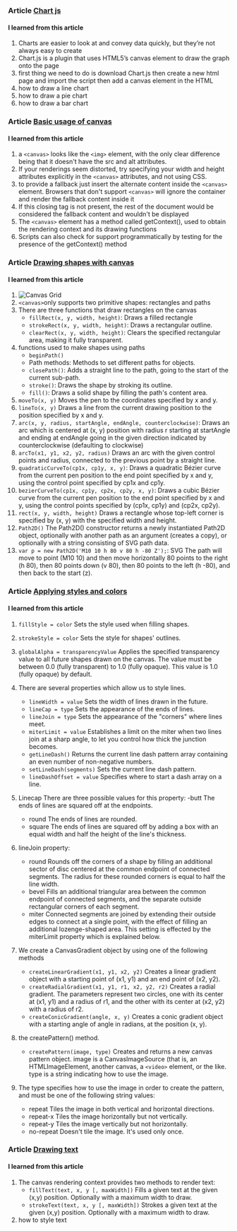 ### Article [Chart js](https://www.webdesignerdepot.com/2013/11/easily-create-stunning-animated-charts-with-chart-js/)

#### I learned from this article

1. Charts are easier to look at and convey data quickly, but they’re not always easy to create
1. Chart.js is a plugin that uses HTML5’s canvas element to draw the graph onto the page
1. first thing we need to do is download Chart.js then create a new html page and import the script then add a canvas element in the HTML
1. how to draw a line chart
1. how to draw a pie chart
1. how to draw a bar chart

### Article [Basic usage of canvas](https://developer.mozilla.org/en-US/docs/Web/API/Canvas_API/Tutorial/Basic_usage)

#### I learned from this article

1. a `<canvas>` looks like the `<img>` element, with the only clear difference being that it doesn't have the src and alt attributes.
1. If your renderings seem distorted, try specifying your width and height attributes explicitly in the `<canvas>` attributes, and not using CSS.
1. to provide a fallback just insert the alternate content inside the `<canvas>` element. Browsers that don't support `<canvas>` will ignore the container and render the fallback content inside it
1. If this closing tag is not present, the rest of the document would be considered the fallback content and wouldn't be displayed
1. The `<canvas>` element has a method called getContext(), used to obtain the rendering context and its drawing functions
1. Scripts can also check for support programmatically by testing for the presence of the getContext() method

### Article [Drawing shapes with canvas](https://developer.mozilla.org/en-US/docs/Web/API/Canvas_API/Tutorial/Drawing_shapes)

#### I learned from this article

1. ![Canvas Grid](https://developer.mozilla.org/en-US/docs/Web/API/Canvas_API/Tutorial/Drawing_shapes/canvas_default_grid.png)
1. `<canvas>`only supports two primitive shapes: rectangles and paths
1. There are three functions that draw rectangles on the canvas
   - `fillRect(x, y, width, height)`: Draws a filled rectangle
   - `strokeRect(x, y, width, height)`: Draws a rectangular outline.
   - `clearRect(x, y, width, height)`: Clears the specified rectangular area, making it fully transparent.
1. functions used to make shapes using paths
   - `beginPath()`
   - Path methods: Methods to set different paths for objects.
   - `closePath()`: Adds a straight line to the path, going to the start of the current sub-path.
   - `stroke()`: Draws the shape by stroking its outline.
   - `fill()`: Draws a solid shape by filling the path's content area.
1. `moveTo(x, y)` Moves the pen to the coordinates specified by x and y.
1. `lineTo(x, y)` Draws a line from the current drawing position to the position specified by x and y.
1. `arc(x, y, radius, startAngle, endAngle, counterclockwise)`: Draws an arc which is centered at (x, y) position with radius r starting at startAngle and ending at endAngle going in the given direction indicated by counterclockwise (defaulting to clockwise)
1. `arcTo(x1, y1, x2, y2, radius)` Draws an arc with the given control points and radius, connected to the previous point by a straight line.
1. `quadraticCurveTo(cp1x, cp1y, x, y)`: Draws a quadratic Bézier curve from the current pen position to the end point specified by x and y, using the control point specified by cp1x and cp1y.
1. `bezierCurveTo(cp1x, cp1y, cp2x, cp2y, x, y)`: Draws a cubic Bézier curve from the current pen position to the end point specified by x and y, using the control points specified by (cp1x, cp1y) and (cp2x, cp2y).
1. `rect(x, y, width, height)` Draws a rectangle whose top-left corner is specified by (x, y) with the specified width and height.
1. `Path2D()` The Path2D() constructor returns a newly instantiated Path2D object, optionally with another path as an argument (creates a copy), or optionally with a string consisting of SVG path data.
1. `var p = new Path2D('M10 10 h 80 v 80 h -80 Z');`: SVG The path will move to point (M10 10) and then move horizontally 80 points to the right (h 80), then 80 points down (v 80), then 80 points to the left (h -80), and then back to the start (z).

### Article [Applying styles and colors](https://developer.mozilla.org/en-US/docs/Web/API/Canvas_API/Tutorial/Applying_styles_and_colors)

#### I learned from this article

1. `fillStyle = color` Sets the style used when filling shapes.
1. `strokeStyle = color` Sets the style for shapes' outlines.
1. `globalAlpha = transparencyValue` Applies the specified transparency value to all future shapes drawn on the canvas. The value must be between 0.0 (fully transparent) to 1.0 (fully opaque). This value is 1.0 (fully opaque) by default.
1. There are several properties which allow us to style lines.

   - `lineWidth = value` Sets the width of lines drawn in the future.
   - `lineCap = type` Sets the appearance of the ends of lines.
   - `lineJoin = type` Sets the appearance of the "corners" where lines meet.
   - `miterLimit = value` Establishes a limit on the miter when two lines join at a sharp angle, to let you control how thick the junction becomes.
   - `getLineDash()` Returns the current line dash pattern array containing an even number of non-negative numbers.
   - `setLineDash(segments)` Sets the current line dash pattern.
   - `lineDashOffset = value` Specifies where to start a dash array on a line.

1. Linecap There are three possible values for this property:
   -butt The ends of lines are squared off at the endpoints.
   - round The ends of lines are rounded.
   - square The ends of lines are squared off by adding a box with an equal width and half the height of the line's thickness.
1. lineJoin property:
   - round Rounds off the corners of a shape by filling an additional sector of disc centered at the common endpoint of connected segments. The radius for these rounded corners is equal to half the line width.
   - bevel Fills an additional triangular area between the common endpoint of connected segments, and the separate outside rectangular corners of each segment.
   - miter Connected segments are joined by extending their outside edges to connect at a single point, with the effect of filling an additional lozenge-shaped area. This setting is effected by the miterLimit property which is explained below.
1. We create a CanvasGradient object by using one of the following methods
   - `createLinearGradient(x1, y1, x2, y2)` Creates a linear gradient object with a starting point of (x1, y1) and an end point of (x2, y2).
   - `createRadialGradient(x1, y1, r1, x2, y2, r2)` Creates a radial gradient. The parameters represent two circles, one with its center at (x1, y1) and a radius of r1, and the other with its center at (x2, y2) with a radius of r2.
   - `createConicGradient(angle, x, y)` Creates a conic gradient object with a starting angle of angle in radians, at the position (x, y).
1. the createPattern() method.
   - `createPattern(image, type)` Creates and returns a new canvas pattern object. image is a CanvasImageSource (that is, an HTMLImageElement, another canvas, a `<video>` element, or the like. type is a string indicating how to use the image.
1. The type specifies how to use the image in order to create the pattern, and must be one of the following string values:
   - repeat Tiles the image in both vertical and horizontal directions.
   - repeat-x Tiles the image horizontally but not vertically.
   - repeat-y Tiles the image vertically but not horizontally.
   - no-repeat Doesn't tile the image. It's used only once.

### Article [Drawing text](https://developer.mozilla.org/en-US/docs/Web/API/Canvas_API/Tutorial/Drawing_text)

#### I learned from this article

1. The canvas rendering context provides two methods to render text:
   - `fillText(text, x, y [, maxWidth])` Fills a given text at the given (x,y) position. Optionally with a maximum width to draw.
   - `strokeText(text, x, y [, maxWidth])` Strokes a given text at the given (x,y) position. Optionally with a maximum width to draw.
1. how to style text
